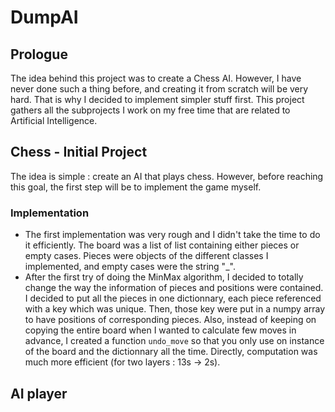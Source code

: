 # DumpAI

## Prologue

The idea behind this project was to create a Chess AI. However, I have never done such a thing before, and creating it from scratch will be very hard. That is why I decided to implement simpler stuff first. This project gathers all the subprojects I work on my free time that are related to Artificial Intelligence. <br>

## Chess - Initial Project

The idea is simple : create an AI that plays chess. However, before reaching this goal, the first step will be to implement the game myself.

### Implementation

* The first implementation was very rough and I didn't take the time to do it efficiently. The board was a list of list containing either pieces or empty cases. Pieces were objects of the different classes I implemented, and empty cases were the string "_". 
* After the first try of doing the MinMax algorithm, I decided to totally change the way the information of pieces and positions were contained. I decided to put all the pieces in one dictionnary, each piece referenced with a key which was unique. Then, those key were put in a numpy array to have positions of corresponding pieces. Also, instead of keeping on copying the entire board when I wanted to calculate few moves in advance, I created a function `undo_move` so that you only use on instance of the board and the dictionnary all the time. Directly, computation was much more efficient (for two layers : 13s -> 2s).

## AI player